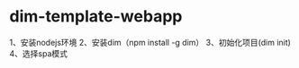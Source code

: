 dim-template-webapp
=====================
1、安装nodejs环境
2、安装dim（npm install -g dim）
3、初始化项目(dim init)
4、选择spa模式
